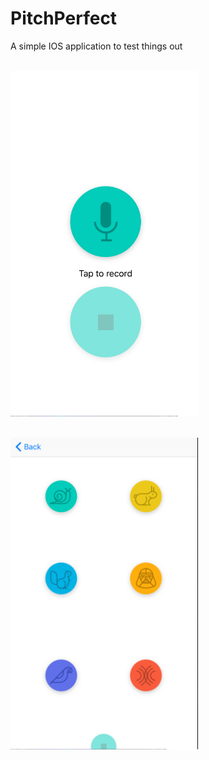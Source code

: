 # PitchPerfect
A simple IOS application to test things out

<BR><img src="https://github.com/otiasj/PitchPerfect/blob/master/docs/pitchperfect1.png" alt="screenshot" width="300">

<BR><img src="https://github.com/otiasj/PitchPerfect/blob/master/docs/pitchperfect2.png" alt="screenshot" width="300">
